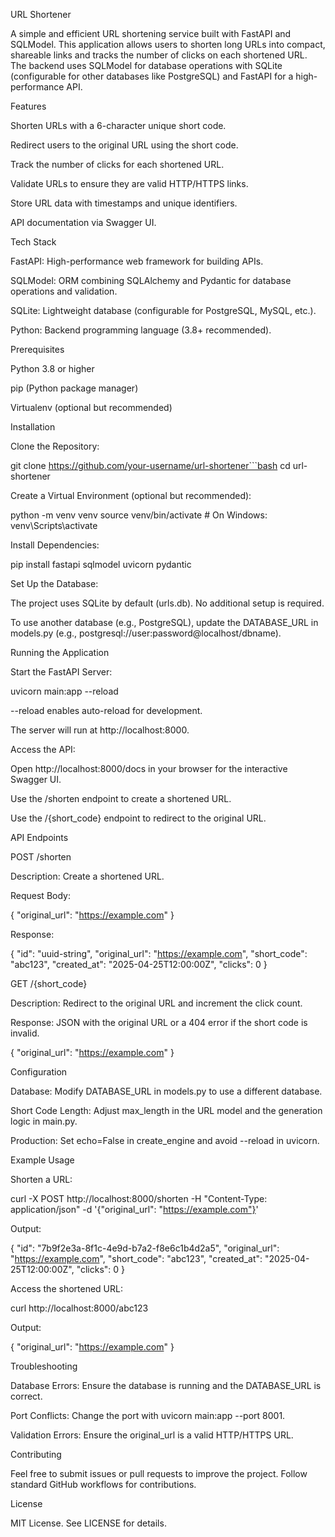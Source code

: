 URL Shortener

A simple and efficient URL shortening service built with FastAPI and SQLModel. This application allows users to shorten long URLs into compact, shareable links and tracks the number of clicks on each shortened URL. The backend uses SQLModel for database operations with SQLite (configurable for other databases like PostgreSQL) and FastAPI for a high-performance API.

Features





Shorten URLs with a 6-character unique short code.



Redirect users to the original URL using the short code.



Track the number of clicks for each shortened URL.



Validate URLs to ensure they are valid HTTP/HTTPS links.



Store URL data with timestamps and unique identifiers.



API documentation via Swagger UI.

Tech Stack





FastAPI: High-performance web framework for building APIs.



SQLModel: ORM combining SQLAlchemy and Pydantic for database operations and validation.



SQLite: Lightweight database (configurable for PostgreSQL, MySQL, etc.).



Python: Backend programming language (3.8+ recommended).

Prerequisites





Python 3.8 or higher



pip (Python package manager)



Virtualenv (optional but recommended)

Installation





Clone the Repository:

git clone https://github.com/your-username/url-shortener```bash
cd url-shortener



Create a Virtual Environment (optional but recommended):

python -m venv venv
source venv/bin/activate  # On Windows: venv\Scripts\activate



Install Dependencies:

pip install fastapi sqlmodel uvicorn pydantic



Set Up the Database:





The project uses SQLite by default (urls.db). No additional setup is required.



To use another database (e.g., PostgreSQL), update the DATABASE_URL in models.py (e.g., postgresql://user:password@localhost/dbname).

Running the Application





Start the FastAPI Server:

uvicorn main:app --reload





--reload enables auto-reload for development.



The server will run at http://localhost:8000.



Access the API:





Open http://localhost:8000/docs in your browser for the interactive Swagger UI.



Use the /shorten endpoint to create a shortened URL.



Use the /{short_code} endpoint to redirect to the original URL.

API Endpoints

POST /shorten





Description: Create a shortened URL.



Request Body:

{
  "original_url": "https://example.com"
}



Response:

{
  "id": "uuid-string",
  "original_url": "https://example.com",
  "short_code": "abc123",
  "created_at": "2025-04-25T12:00:00Z",
  "clicks": 0
}

GET /{short_code}





Description: Redirect to the original URL and increment the click count.



Response: JSON with the original URL or a 404 error if the short code is invalid.

{
  "original_url": "https://example.com"
}

Configuration





Database: Modify DATABASE_URL in models.py to use a different database.



Short Code Length: Adjust max_length in the URL model and the generation logic in main.py.



Production: Set echo=False in create_engine and avoid --reload in uvicorn.

Example Usage





Shorten a URL:

curl -X POST http://localhost:8000/shorten -H "Content-Type: application/json" -d '{"original_url": "https://example.com"}'

Output:

{
  "id": "7b9f2e3a-8f1c-4e9d-b7a2-f8e6c1b4d2a5",
  "original_url": "https://example.com",
  "short_code": "abc123",
  "created_at": "2025-04-25T12:00:00Z",
  "clicks": 0
}



Access the shortened URL:

curl http://localhost:8000/abc123

Output:

{
  "original_url": "https://example.com"
}

Troubleshooting





Database Errors: Ensure the database is running and the DATABASE_URL is correct.



Port Conflicts: Change the port with uvicorn main:app --port 8001.



Validation Errors: Ensure the original_url is a valid HTTP/HTTPS URL.

Contributing

Feel free to submit issues or pull requests to improve the project. Follow standard GitHub workflows for contributions.

License

MIT License. See LICENSE for details.